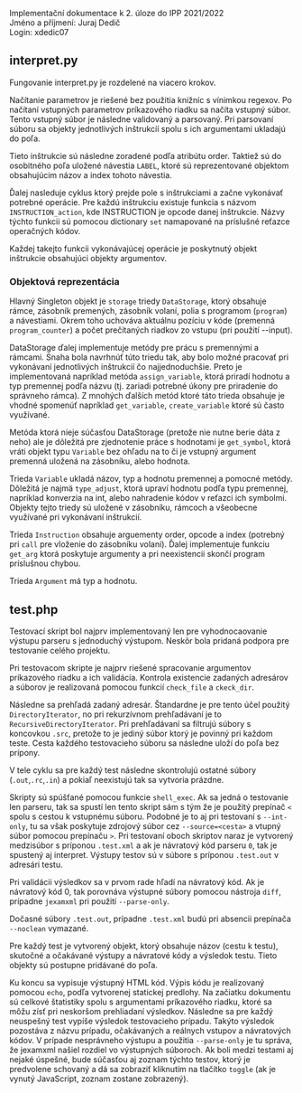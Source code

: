 Implementační dokumentace k 2. úloze do IPP 2021/2022  
Jméno a příjmení: Juraj Dedič  
Login: xdedic07

## interpret.py

Fungovanie interpret.py je rozdelené na viacero krokov.

Načítanie parametrov je riešené bez použitia knižníc s vínimkou regexov.
Po načítaní vstupných parametrov príkazového riadku sa načíta vstupný súbor.
Tento vstupný súbor je následne validovaný a parsovaný.
Pri parsovaní súboru sa objekty jednotlivých inštrukcíí spolu s ich argumentami ukladajú do poľa.

Tieto inštrukcie sú následne zoradené podľa atribútu order. Taktiež sú do osobitného poľa uložené návestia `LABEL`, ktoré sú reprezentované objektom obsahujúcim názov a index tohoto návestia.

Ďalej nasleduje cyklus ktorý prejde pole s inštrukciami a začne vykonávať potrebné operácie. Pre každú inštrukciu existuje funkcia s názvom `INSTRUCTION_action`, kde INSTRUCTION je opcode danej inštrukcie. Názvy týchto funkcii sú pomocou dictionary `set` namapované na príslušné reťazce operačných kódov. 

Každej takejto funkcii vykonávajúcej operácie je poskytnutý objekt inštrukcie obsahujúci objekty argumentov.


### Objektová reprezentácia
Hlavný Singleton objekt je `storage` triedy `DataStorage`, ktorý obsahuje rámce, zásobník premených, zásobník volaní, polia s programom (`program`) a návestiami. Okrem toho uchováva aktuálnu pozíciu v kóde (premenná `program_counter`) a počet prečítaných riadkov zo vstupu (pri použití --input). 

DataStorage ďalej implementuje metódy pre prácu s premennými a rámcami.
Snaha bola navrhnúť túto triedu tak, aby bolo možné pracovať pri vykonávaní jednotlivých inštrukcií čo najjednoduchšie. Preto je implementovaná napríklad metóda `assign_variable`, ktorá priradí hodnotu a typ premennej podľa názvu (tj. zariadi potrebné úkony pre priradenie do správneho rámca).
Z mnohých ďalších metód ktoré táto trieda obsahuje je vhodné spomenúť napríklad `get_variable`, `create_variable` ktoré sú často využívané.

Metóda ktorá nieje súčasťou DataStorage (pretože nie nutne berie dáta z neho) ale je dôležitá pre zjednotenie práce s hodnotami je `get_symbol`, ktorá vráti objekt typu `Variable` bez ohľadu na to či je vstupný argument premenná uložená na zásobníku, alebo hodnota.

Trieda `Variable` ukladá názov, typ a hodnotu premennej a pomocné metódy.
Dôležitá je najmä `type_adjust`, ktorá upraví hodnotu podľa typu premennej, napríklad konverzia na int, alebo nahradenie kódov v reťazci ich symbolmi. Objekty tejto triedy sú uložené v zásobníku, rámcoch a všeobecne využívané pri vykonávaní inštrukcií.

Trieda `Instruction` obsahuje arguementy order, opcode a index (potrebný pri `call` pre vloženie do zásobníku volaní). Ďalej implementuje funkciu `get_arg` ktorá poskytuje argumenty a pri neexistencii skončí program príslušnou chybou.

Trieda `Argument` má typ a hodnotu.


## test.php

Testovací skript bol najprv implementovaný len pre vyhodnocaovanie výstupu parseru s jednoduchý výstupom. Neskôr bola pridaná podpora pre testovanie celého projektu.

Pri testovacom skripte je najprv riešené spracovanie argumentov príkazového riadku a ich validácia. Kontrola existencie zadaných adresárov a súborov je realizovaná pomocou funkcií `check_file` a `ckeck_dir`.

Následne sa prehľadá zadaný adresár. Štandardne je pre tento účel použitý `DirectoryIterator`, no pri rekurzívnom prehľadávaní je to `RecursiveDirectoryIterator`. Pri prehľadávaní sa filtrujú súbory s koncovkou `.src`, pretože to je jediný súbor ktorý je povinný pri každom teste. Cesta každého testovacieho súboru sa následne uloží do poľa bez prípony.

V tele cyklu sa pre každý test následne skontrolujú ostatné súbory (`.out`,`.rc`,`.in`) a pokiaľ neexistujú tak sa vytvoria prázdne.

Skripty sú spúšťané pomocou funkcie `shell_exec`.
Ak sa jedná o testovanie len parseru, tak sa spustí len tento skript sám s tým že je použitý prepínač `<` spolu s cestou k vstupnému súboru.
Podobné je to aj pri testovaní s `--int-only`, tu sa však poskytuje zdrojový súbor cez `--source=<cesta>` a vtupný súbor pomocou prepínaču `>`. Pri testovaní oboch skriptov naraz je vytvorený medzisúbor s príponou `.test.xml` a ak je návratový kód parseru `0`, tak je spustený aj interpret.
Výstupy testov sú v súbore s príponou `.test.out` v adresári testu.

Pri validácii výsledkov sa v prvom rade hľadí na návratový kód. Ak je návratový kód 0, tak porovnáva výstupné súbory pomocou nástroja `diff`, prípadne `jexamxml` pri použití `--parse-only`.

Dočasné súbory `.test.out`, prípadne `.test.xml` budú pri absencii prepínača `--noclean` vymazané.

Pre každý test je vytvorený objekt, ktorý obsahuje názov (cestu k testu), skutočné a očakávané výstupy a návratové kódy a výsledok testu. Tieto objekty sú postupne pridávané do poľa.

Ku koncu sa vypisuje výstupný HTML kód. Výpis kódu je realizovaný pomocou `echo`, podľa vytvorenej statickej predlohy.
Na začiatku dokumentu sú celkové štatistiky spolu s argumentami príkazového riadku, ktoré sa môžu zísť pri neskoršom prehliadaní výsledkov. Následne sa pre každý neuspešný test vypíše výsledok testovacieho prípadu. Takýto výsledok pozostáva z názvu prípadu, očakávaných a reálnych vstupov a návratových kódov. V prípade nesprávneho výstupu a použitia `--parse-only` je tu správa, že jexamxml našiel rozdiel vo výstupných súboroch. Ak boli medzi testami aj nejaké úspešné, bude súčasťou aj zoznam týchto testov, ktorý je predvolene schovaný a dá sa zobraziť kliknutím na tlačítko `toggle` (ak je vynutý JavaScript, zoznam zostane zobrazený).